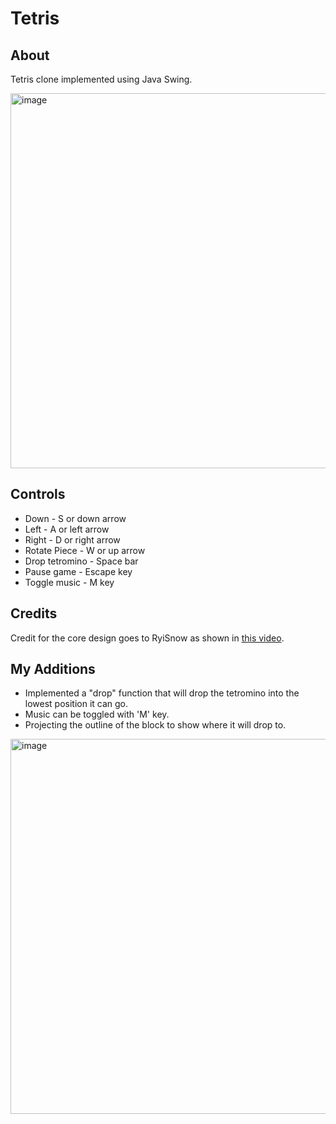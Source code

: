 # Tetris

## About
Tetris clone implemented using Java Swing.

<img width="600" alt="image" src="https://github.com/user-attachments/assets/6ab669bf-51d5-4e0b-b2f3-5b79731fd357"/>


## Controls
- Down - S or down arrow
- Left - A or left arrow
- Right - D or right arrow
- Rotate Piece - W or up arrow
- Drop tetromino - Space bar
- Pause game - Escape key
- Toggle music - M key

## Credits
Credit for the core design goes to RyiSnow as shown in [this video](https://www.youtube.com/watch?v=N1ktYfszqnM).

## My Additions

- Implemented a "drop" function that will drop the tetromino into the lowest position it can go.
- Music can be toggled with 'M' key.
- Projecting the outline of the block to show where it will drop to.
<img width="600" alt="image" src="https://github.com/user-attachments/assets/4aa93511-f77b-4b6e-9f94-1f2a8cb3f74b" />





